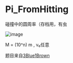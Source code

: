 # Pi_FromHitting
碰撞中的圆周率（存档用，有虫

![image](https://user-images.githubusercontent.com/95552335/161999280-6fd0d035-d474-47b1-862e-d5d2dcfecdd9.png)

M = (10^n) m , v₀任意

题目来自[3Blue1Brown](https://space.bilibili.com/88461692)
